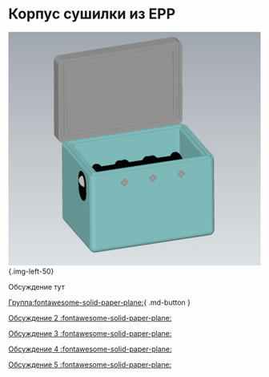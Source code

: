 # Корпус сушилки из EPP

![img](https://raw.githubusercontent.com/pavluchenkor/iDryerProject/main/iDryer%20v2/Hardware/alternative%20case/img/alternativeCase1.png){.img-left-50}

Обсуждение тут

[Группа:fontawesome-solid-paper-plane:](https://t.me/iDryer){ .md-button }

[Обсуждение 2 :fontawesome-solid-paper-plane:](https://t.me/iDryer/2175)

[Обсуждение 3 :fontawesome-solid-paper-plane:](https://t.me/iDryer/2304)

[Обсуждение 4 :fontawesome-solid-paper-plane:](https://t.me/iDryer/1244)

[Обсуждение 5 :fontawesome-solid-paper-plane:](https://t.me/iDryer/1244)



